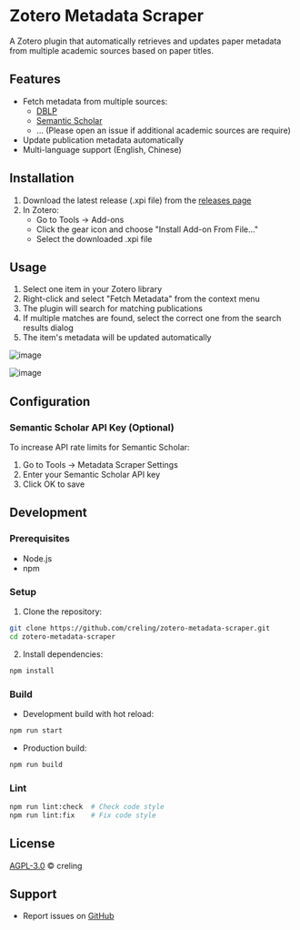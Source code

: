 # Zotero Metadata Scraper

A Zotero plugin that automatically retrieves and updates paper metadata from multiple academic sources based on paper titles.

## Features

- Fetch metadata from multiple sources:
  - [DBLP](https://dblp.org/)
  - [Semantic Scholar](https://www.semanticscholar.org/)
  - ... (Please open an issue if additional academic sources are require)
- Update publication metadata automatically
- Multi-language support (English, Chinese)

## Installation

1. Download the latest release (.xpi file) from the [releases page](https://github.com/creling/zotero-metadata-scraper/releases)
2. In Zotero:
   - Go to Tools → Add-ons
   - Click the gear icon and choose "Install Add-on From File..."
   - Select the downloaded .xpi file

## Usage

1. Select one item in your Zotero library
2. Right-click and select "Fetch Metadata" from the context menu
3. The plugin will search for matching publications
4. If multiple matches are found, select the correct one from the search results dialog
5. The item's metadata will be updated automatically

![image](https://github.com/user-attachments/assets/05221bd1-05c3-4fe0-86ee-571a0487bcf6)

![image](https://github.com/user-attachments/assets/6990bd4c-4b23-4288-b95b-b8f0086b75d7)

## Configuration

### Semantic Scholar API Key (Optional)

To increase API rate limits for Semantic Scholar:

1. Go to Tools → Metadata Scraper Settings
2. Enter your Semantic Scholar API key
3. Click OK to save

## Development

### Prerequisites

- Node.js
- npm

### Setup

1. Clone the repository:

```bash
git clone https://github.com/creling/zotero-metadata-scraper.git
cd zotero-metadata-scraper
```

2. Install dependencies:

```bash
npm install
```

### Build

- Development build with hot reload:

```bash
npm run start
```

- Production build:

```bash
npm run build
```

### Lint

```bash
npm run lint:check  # Check code style
npm run lint:fix    # Fix code style
```

## License

[AGPL-3.0](LICENSE) © creling

## Support

- Report issues on [GitHub](https://github.com/creling/zotero-metadata-scraper/issues)
<!-- - Check the [documentation](doc/) for more details -->
